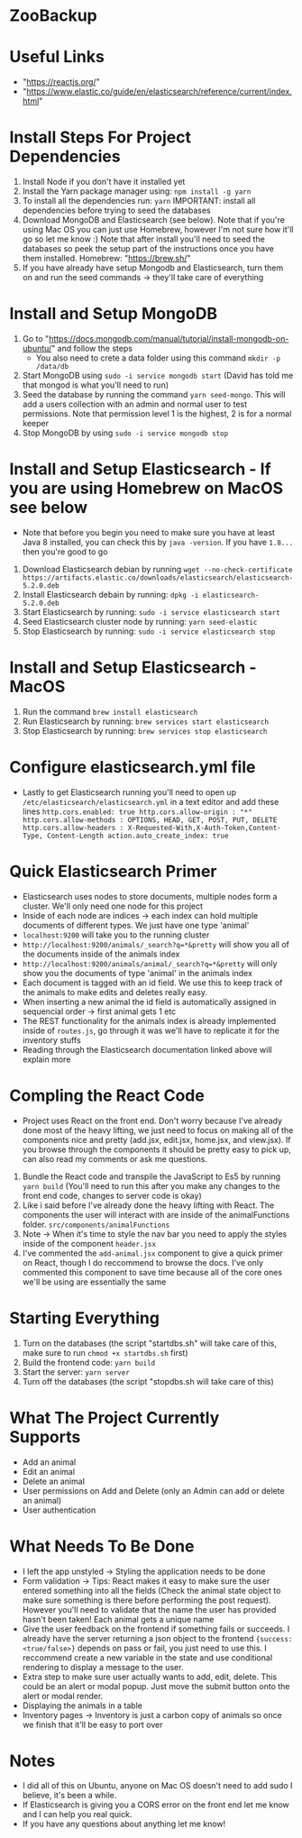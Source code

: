 # ZooBackup

# Useful Links
- "https://reactjs.org/"
- "https://www.elastic.co/guide/en/elasticsearch/reference/current/index.html"

# Install Steps For Project Dependencies
1. Install Node if you don't have it installed yet
2. Install the Yarn package manager using: `npm install -g yarn`
3. To install all the dependencies run: `yarn` IMPORTANT: install all dependencies before trying to seed the databases
4. Download MongoDB and Elasticsearch (see below). Note that if you're using Mac OS you can just use
    Homebrew, however I'm not sure how it'll go so let me know :) Note that after install you'll need to seed the databases so peek the setup part of the instructions once you have them installed. Homebrew: "https://brew.sh/"
5. If you have already have setup Mongodb and Elasticsearch, turn them on and run the seed commands -> they'll take care of everything

# Install and Setup MongoDB
1. Go to "https://docs.mongodb.com/manual/tutorial/install-mongodb-on-ubuntu/" and follow the steps
    - You also need to crete a data folder using this command `mkdir -p /data/db`
2. Start MongoDB using `sudo -i service mongodb start` (David has told me that mongod is what you'll need to run)
3. Seed the database by running the command `yarn seed-mongo`. This will add a users collection with an admin and normal user to test 
    permissions. Note that permission level 1 is the highest, 2 is for a normal keeper
4. Stop MongoDB by using `sudo -i service mongodb stop`

# Install and Setup Elasticsearch - If you are using Homebrew on MacOS see below
- Note that before you begin you need to make sure you have at least Java 8 installed, you can check this by `java -version`. If you have 
    `1.8...` then you're good to go
1. Download Elasticsearch debian by running `wget --no-check-certificate            
    https://artifacts.elastic.co/downloads/elasticsearch/elasticsearch-5.2.0.deb`
2. Install Elasticsearch debain by running: `dpkg -i elasticsearch-5.2.0.deb`
3. Start Elasticsearch by running: `sudo -i service elasticsearch start`
4. Seed Elasticsearch cluster node by running: `yarn seed-elastic`
5. Stop Elasticsearch by running: `sudo -i service elasticsearch stop`

# Install and Setup Elasticsearch - MacOS
1. Run the command `brew install elasticsearch`
2. Run Elasticsearch by running: `brew services start elasticsearch`
3. Stop Elasticsearch by running: `brew services stop elasticsearch`

# Configure elasticsearch.yml file
- Lastly to get Elasticsearch running you'll need to open up `/etc/elasticsearch/elasticsearch.yml` in a text editor and add these lines
    `http.cors.enabled: true
     http.cors.allow-origin : "*"
     http.cors.allow-methods : OPTIONS, HEAD, GET, POST, PUT, DELETE
     http.cors.allow-headers : X-Requested-With,X-Auth-Token,Content-Type, Content-Length
     action.auto_create_index: true`

# Quick Elasticsearch Primer
- Elasticsearch uses nodes to store documents, multiple nodes form a cluster. We'll only need one node for this project
- Inside of each node are indices -> each index can hold multiple documents of different types. We just have one type 'animal'
- `localhost:9200` will take you to the running cluster
- `http://localhost:9200/animals/_search?q=*&pretty` will show you all of the documents inside of the animals index
- `http://localhost:9200/animals/animal/_search?q=*&pretty` will only show you the documents of type 'animal' in the animals index
- Each document is tagged with an id field. We use this to keep track of the animals to make edits and deletes really easy.
- When inserting a new animal the id field is automatically assigned in sequencial order -> first animal gets 1 etc
- The REST functionality for the animals index is already implemented inside of `routes.js`, go through it was we'll have to replicate it   for the inventory stuffs
- Reading through the Elasticsearch documentation linked above will explain more


# Compling the React Code
- Project uses React on the front end. Don't worry because I've already done most of the heavy lifting, we just need
    to focus on making all of the components nice and pretty (add.jsx, edit.jsx, home.jsx, and view.jsx). If you browse through the components it should be pretty easy to pick up, can also read my comments or ask me questions.
1. Bundle the React code and transpile the JavaScript to Es5 by running `yarn build` (You'll need to run this after you
    make any changes to the front end code, changes to server code is okay)
2. Like i said before I've already done the heavy lifting with React. The components the user will interact with are inside of the 
    animalFunctions folder. `src/components/animalFunctions`
3. Note -> When it's time to style the nav bar you need to apply the styles inside of the component `header.jsx`
4. I've commented the `add-animal.jsx` component to give a quick primer on React, though I do reccommend to browse the docs. I've only  
    commented this component to save time because all of the core ones we'll be using are essentially the same

# Starting Everything
1. Turn on the databases (the script "startdbs.sh" will take care of this, make sure to run `chmod +x startdbs.sh` first)
2. Build the frontend code: `yarn build`
3. Start the server: `yarn server`
4. Turn off the databases (the script "stopdbs.sh will take care of this)

# What The Project Currently Supports
- Add an animal
- Edit an animal
- Delete an animal
- User permissions on Add and Delete (only an Admin can add or delete an animal)
- User authentication

# What Needs To Be Done
- I left the app unstyled -> Styling the application needs to be done
- Form validation -> Tips: React makes it easy to make sure the user entered something into all the fields (Check the animal state object 
    to make sure something is there before performing the post request). However you'll need to validate that the name the user has provided hasn't been taken! Each animal gets a unique name
- Give the user feedback on the frontend if something fails or succeeds. I already have the server returning a json object to the frontend
    `{success: <true/false>}` depends on pass or fail, you just need to use this. I reccommend create a new variable in the state and use conditional rendering to display a message to the user.
- Extra step to make sure user actually wants to add, edit, delete. This could be an alert or modal popup. Just move the submit button 
    onto the alert or modal render.
- Displaying the animals in a table
- Inventory pages -> Inventory is just a carbon copy of animals so once we finish that it'll be easy to port over

# Notes
- I did all of this on Ubuntu, anyone on Mac OS doesn't need to add sudo I believe, it's been a while.
- If Elasticsearch is giving you a CORS error on the front end let me know and I can help you real quick.
- If you have any questions about anything let me know!
